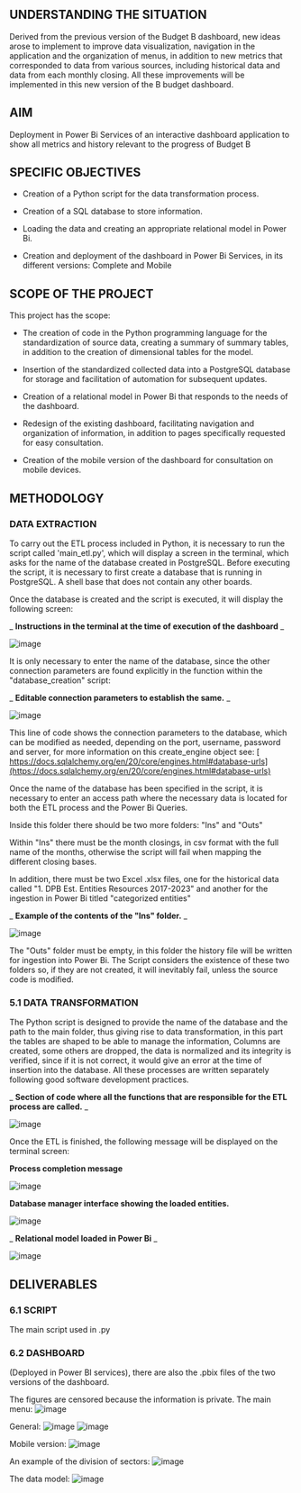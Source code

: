 ## UNDERSTANDING THE SITUATION



Derived from the previous version of the Budget B dashboard, new ideas arose to implement to improve data visualization, navigation in the application and the organization of menus, in addition to new metrics that corresponded to data from various sources, including historical data and data from each monthly closing. All these improvements will be implemented in this new version of the B budget dashboard.



## AIM



Deployment in Power Bi Services of an interactive dashboard application to show all metrics and history relevant to the progress of Budget B



## SPECIFIC OBJECTIVES



- Creation of a Python script for the data transformation process.

- Creation of a SQL database to store information.

- Loading the data and creating an appropriate relational model in Power Bi.

- Creation and deployment of the dashboard in Power Bi Services, in its different versions: Complete and Mobile



## SCOPE OF THE PROJECT



This project has the scope:



- The creation of code in the Python programming language for the standardization of source data, creating a summary of summary tables, in addition to the creation of dimensional tables for the model.

- Insertion of the standardized collected data into a PostgreSQL database for storage and facilitation of automation for subsequent updates.

- Creation of a relational model in Power Bi that responds to the needs of the dashboard.

- Redesign of the existing dashboard, facilitating navigation and organization of information, in addition to pages specifically requested for easy consultation.

- Creation of the mobile version of the dashboard for consultation on mobile devices.



## METHODOLOGY



### DATA EXTRACTION



To carry out the ETL process included in Python, it is necessary to run the script called 'main\_etl.py', which will display a screen in the terminal, which asks for the name of the database created in PostgreSQL. Before executing the script, it is necessary to first create a database that is running in PostgreSQL. A shell base that does not contain any other boards.



Once the database is created and the script is executed, it will display the following screen:



_ **Instructions in the terminal at the time of execution of the dashboard** _

![image](https://github.com/Alchem1s7/Presupuesto-B/assets/100399598/9722df61-c19e-4d36-b89c-d5907540571b)




It is only necessary to enter the name of the database, since the other connection parameters are found explicitly in the function within the "database\_creation" script:



_ **Editable connection parameters to establish the same.** _

![image](https://github.com/Alchem1s7/Presupuesto-B/assets/100399598/a9a4fd97-eaf4-46f1-9baa-509d905ef936)




This line of code shows the connection parameters to the database, which can be modified as needed, depending on the port, username, password and server, for more information on this create\_engine object see: [ https://docs.sqlalchemy.org/en/20/core/engines.html#database-urls](https://docs.sqlalchemy.org/en/20/core/engines.html#database-urls)



Once the name of the database has been specified in the script, it is necessary to enter an access path where the necessary data is located for both the ETL process and the Power Bi Queries.



Inside this folder there should be two more folders: "Ins" and "Outs"



Within "Ins" there must be the month closings, in csv format with the full name of the months, otherwise the script will fail when mapping the different closing bases.



In addition, there must be two Excel .xlsx files, one for the historical data called "1. DPB Est. Entities Resources 2017-2023" and another for the ingestion in Power Bi titled "categorized entities"



_ **Example of the contents of the "Ins" folder.** _

![image](https://github.com/Alchem1s7/Presupuesto-B/assets/100399598/48b5f7bc-c0d6-4c0c-b7ad-6a46cf84812e)






The "Outs" folder must be empty, in this folder the history file will be written for ingestion into Power Bi. The Script considers the existence of these two folders so, if they are not created, it will inevitably fail, unless the source code is modified.



### 5.1 DATA TRANSFORMATION



The Python script is designed to provide the name of the database and the path to the main folder, thus giving rise to data transformation, in this part the tables are shaped to be able to manage the information, Columns are created, some others are dropped, the data is normalized and its integrity is verified, since if it is not correct, it would give an error at the time of insertion into the database. All these processes are written separately following good software development practices.



_ **Section of code where all the functions that are responsible for the ETL process are called.** _

![image](https://github.com/Alchem1s7/Presupuesto-B/assets/100399598/96f0e302-b1c0-4466-9864-ef70e9c2a0e2)






Once the ETL is finished, the following message will be displayed on the terminal screen:



 **Process completion message** 
 
![image](https://github.com/Alchem1s7/Presupuesto-B/assets/100399598/359acb03-a6ea-4a5d-ba72-6bbddcf5ee16)


 **Database manager interface showing the loaded entities.** 

![image](https://github.com/Alchem1s7/Presupuesto-B/assets/100399598/460fa41d-b1e6-4f94-8c30-0efe8ddbba7d)






_ **Relational model loaded in Power Bi** _

![image](https://github.com/Alchem1s7/Presupuesto-B/assets/100399598/165c225e-65df-4cfe-9724-12993cb586a6)



## DELIVERABLES



### 6.1 SCRIPT



The main script used in .py



### 6.2 DASHBOARD



(Deployed in Power BI services), there are also the .pbix files of the two versions of the dashboard.




The figures are censored because the information is private.
The main menu:
![image](https://github.com/Alchem1s7/Presupuesto-B/assets/100399598/bd5e2931-a465-45a2-938e-68c1df3e0e71)

General:
![image](https://github.com/Alchem1s7/Presupuesto-B/assets/100399598/02540ecd-f4f1-4bdb-840e-8fa7267bb21e)
![image](https://github.com/Alchem1s7/Presupuesto-B/assets/100399598/da78025c-cf54-4284-a38b-596d1ef67e6f)

Mobile version:
![image](https://github.com/Alchem1s7/Presupuesto-B/assets/100399598/ab3c51e5-8c55-49bd-8be5-ad4bd63d1b5c)

An example of the division of sectors:
![image](https://github.com/Alchem1s7/Presupuesto-B/assets/100399598/f6a4a075-886d-4dee-ab52-c662fd9de2e7)

The data model:
![image](https://github.com/Alchem1s7/Presupuesto-B/assets/100399598/bfe36781-5c6c-4e55-81ed-cfc144be416f)
